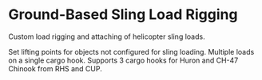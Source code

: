 # Ground-Based Sling Load Rigging

Custom load rigging and attaching of helicopter sling loads.

Set lifting points for objects not configured for sling loading.
Multiple loads on a single cargo hook.
Supports 3 cargo hooks for Huron and CH-47 Chinook from RHS and CUP.
